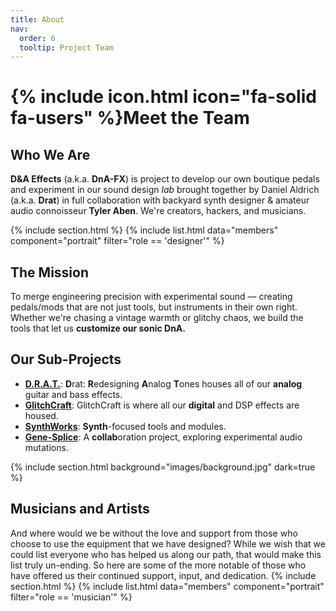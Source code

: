 ```yaml
---
title: About
nav:
  order: 6
  tooltip: Project Team
---
```


# {% include icon.html icon="fa-solid fa-users" %}Meet the Team

## Who We Are

**D&A Effects** (a.k.a. **DnA-FX**) is project to develop our own boutique pedals and experiment in our sound design _lab_ brought together by Daniel Aldrich (a.k.a. **Drat**) in full collaboration with backyard synth designer & amateur audio connoisseur **Tyler Aben**. We're creators, hackers, and musicians.

<!-- FOUNDERS -->
{% include section.html %}
{% include list.html data="members" component="portrait" filter="role == 'designer'" %}

## The Mission

To merge engineering precision with experimental sound — creating pedals/mods that are not just tools, but instruments in their own right. Whether we're chasing a vintage warmth or glitchy chaos, we build the tools that let us **customize our sonic DnA.**

## Our Sub-Projects

- [**D.R.A.T.**](/drat-pedals): **D**rat: **R**edesigning **A**nalog **T**ones houses all of our **analog** guitar and bass effects.
- [**GlitchCraft**](/glitchcraft-pedals): GlitchCraft is where all our **digital** and DSP effects are housed.
- [**SynthWorks**](/synthworks-mods): **Synth**-focused tools and modules.
- [**Gene-Splice**](/gene-splice-collabs): A **collab**oration project, exploring experimental audio mutations.

<!-- MUSICIANS -->
{% include section.html background="images/background.jpg" dark=true %}
## Musicians and Artists
And where would we be without the love and support from those who choose to use the equipment that we have designed? While we wish that we could list everyone who has helped us along our path, that would make this list truly un-ending. So here are some of the more notable of those who have offered us their continued support, input, and dedication.
{% include section.html %}
{% include list.html data="members" component="portrait" filter="role == 'musician'" %}
